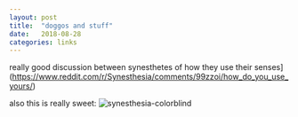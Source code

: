 ```yaml
---
layout: post
title:  "doggos and stuff"
date:   2018-08-28
categories: links
---
```


really good discussion between synesthetes of how they use their senses](https://www.reddit.com/r/Synesthesia/comments/99zzoi/how_do_you_use_yours/)

also this is really sweet:
![synesthesia-colorblind](https://i.redd.it/apz4jmpaiqe11.png)
